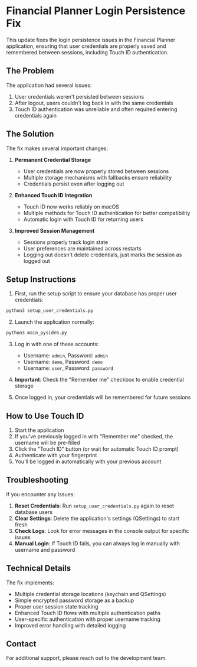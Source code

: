 # Financial Planner Login Persistence Fix

This update fixes the login persistence issues in the Financial Planner application, ensuring that user credentials are properly saved and remembered between sessions, including Touch ID authentication.

## The Problem

The application had several issues:
1. User credentials weren't persisted between sessions
2. After logout, users couldn't log back in with the same credentials
3. Touch ID authentication was unreliable and often required entering credentials again

## The Solution

The fix makes several important changes:

1. **Permanent Credential Storage**
   - User credentials are now properly stored between sessions
   - Multiple storage mechanisms with fallbacks ensure reliability
   - Credentials persist even after logging out

2. **Enhanced Touch ID Integration**
   - Touch ID now works reliably on macOS
   - Multiple methods for Touch ID authentication for better compatibility
   - Automatic login with Touch ID for returning users

3. **Improved Session Management**
   - Sessions properly track login state
   - User preferences are maintained across restarts
   - Logging out doesn't delete credentials, just marks the session as logged out

## Setup Instructions

1. First, run the setup script to ensure your database has proper user credentials:

```bash
python3 setup_user_credentials.py
```

2. Launch the application normally:

```bash
python3 main_pyside6.py
```

3. Log in with one of these accounts:
   - Username: `admin`, Password: `admin`
   - Username: `demo`, Password: `demo`
   - Username: `user`, Password: `password`

4. **Important**: Check the "Remember me" checkbox to enable credential storage

5. Once logged in, your credentials will be remembered for future sessions

## How to Use Touch ID

1. Start the application
2. If you've previously logged in with "Remember me" checked, the username will be pre-filled
3. Click the "Touch ID" button (or wait for automatic Touch ID prompt)
4. Authenticate with your fingerprint
5. You'll be logged in automatically with your previous account

## Troubleshooting

If you encounter any issues:

1. **Reset Credentials**: Run `setup_user_credentials.py` again to reset database users
2. **Clear Settings**: Delete the application's settings (QSettings) to start fresh
3. **Check Logs**: Look for error messages in the console output for specific issues
4. **Manual Login**: If Touch ID fails, you can always log in manually with username and password

## Technical Details

The fix implements:
- Multiple credential storage locations (keychain and QSettings)
- Simple encrypted password storage as a backup
- Proper user session state tracking
- Enhanced Touch ID flows with multiple authentication paths
- User-specific authentication with proper username tracking
- Improved error handling with detailed logging

## Contact

For additional support, please reach out to the development team.
